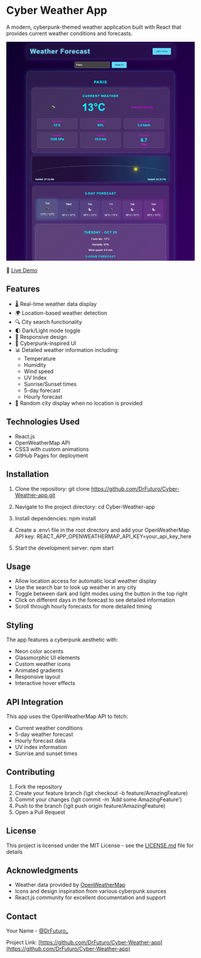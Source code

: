 # Cyber Weather App

A modern, cyberpunk-themed weather application built with React that provides current weather conditions and forecasts.

![Cyber Weather App Screenshot](ScreenApp.png)

🤖 [Live Demo](https://drfuturo.github.io/Cyber-Weather-app)

## Features

- 🌡️ Real-time weather data display
- 🌍 Location-based weather detection
- 🔍 City search functionality
- 🌓 Dark/Light mode toggle
- 📱 Responsive design
- 🎨 Cyberpunk-inspired UI
- 📊 Detailed weather information including:
  - Temperature
  - Humidity
  - Wind speed
  - UV Index
  - Sunrise/Sunset times
  - 5-day forecast
  - Hourly forecast
- 🎯 Random city display when no location is provided

## Technologies Used

- React.js
- OpenWeatherMap API
- CSS3 with custom animations
- GitHub Pages for deployment

## Installation

1. Clone the repository:
git clone https://github.com/DrFuturo/Cyber-Weather-app.git

2. Navigate to the project directory:
cd Cyber-Weather-app

3. Install dependencies:
npm install

4. Create a \.env\ file in the root directory and add your OpenWeatherMap API key:
REACT_APP_OPENWEATHERMAP_API_KEY=your_api_key_here

5. Start the development server:
npm start

## Usage

- Allow location access for automatic local weather display
- Use the search bar to look up weather in any city
- Toggle between dark and light modes using the button in the top right
- Click on different days in the forecast to see detailed information
- Scroll through hourly forecasts for more detailed timing

## Styling

The app features a cyberpunk aesthetic with:
- Neon color accents
- Glassmorphic UI elements
- Custom weather icons
- Animated gradients
- Responsive layout
- Interactive hover effects

## API Integration

This app uses the OpenWeatherMap API to fetch:
- Current weather conditions
- 5-day weather forecast
- Hourly forecast data
- UV index information
- Sunrise and sunset times

## Contributing

1. Fork the repository
2. Create your feature branch (\git checkout -b feature/AmazingFeature\)
3. Commit your changes (\git commit -m 'Add some AmazingFeature'\)
4. Push to the branch (\git push origin feature/AmazingFeature\)
5. Open a Pull Request

## License

This project is licensed under the MIT License - see the [LICENSE.md](LICENSE.md) file for details

## Acknowledgments

- Weather data provided by [OpenWeatherMap](https://openweathermap.org/)
- Icons and design inspiration from various cyberpunk sources
- React.js community for excellent documentation and support

## Contact

Your Name - [@DrFuturo_](https://x.com/DrFuturo_)

Project Link: [https://github.com/DrFuturo/Cyber-Weather-app](https://github.com/DrFuturo/Cyber-Weather-app)
